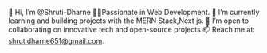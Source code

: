 👋 Hi, I’m @Shruti-Dharne
👩‍💻Passionate in Web Development.
🌱 I’m currently learning and building projects with the MERN Stack,Next js.
💞️ I’m open to collaborating on innovative tech and open-source projects
📫 Reach me at: shrutidharne651@gmail.com.
